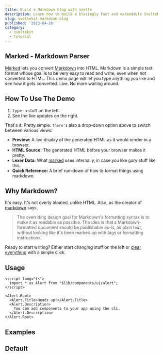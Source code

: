 ```yaml
---
title: Build a Markdown blog with svelte
description: Learn how to build a blazingly fast and extendable SvelteKit Markdown blog for poets.
slug: sveltekit-markdown-blog
published: '2023-04-28'
category:
  - sveltekit
  - tutorial
---
```


## Marked - Markdown Parser

[Marked] lets you convert [Markdown] into HTML. Markdown is a simple text format whose goal is to be very easy to read and write, even when not converted to HTML. This demo page will let you type anything you like and see how it gets converted. Live. No more waiting around.

## How To Use The Demo

1. Type in stuff on the left.
2. See the live updates on the right.

That's it. Pretty simple. `There's` also a drop-down option above to switch between various views:

- **Preview:** A live display of the generated HTML as it would render in a browser.
- **HTML Source:** The generated HTML before your browser makes it pretty.
- **Lexer Data:** What [marked] uses internally, in case you like gory stuff like this.
- **Quick Reference:** A brief run-down of how to format things using markdown.

## Why Markdown?

It's easy. It's not overly bloated, unlike HTML. Also, as the creator of [markdown] says,

> The overriding design goal for Markdown's
> formatting syntax is to make it as readable
> as possible. The idea is that a
> Markdown-formatted document should be
> publishable as-is, as plain text, without
> looking like it's been marked up with tags
> or formatting instructions.

Ready to start writing? Either start changing stuff on the left or
[clear everything](/demo/?text=) with a simple click.

[Marked]: https://github.com/markedjs/marked/
[Markdown]: http://daringfireball.net/projects/markdown/

## Usage

```svelte
<script lang="ts">
  import * as Alert from "$lib/components/ui/alert";
</script>

<Alert.Root>
  <Alert.Title>Heads up!</Alert.Title>
  <Alert.Description>
    You can add components to your app using the cli.
  </Alert.Description>
</Alert.Root>
```

## Examples

## Default

